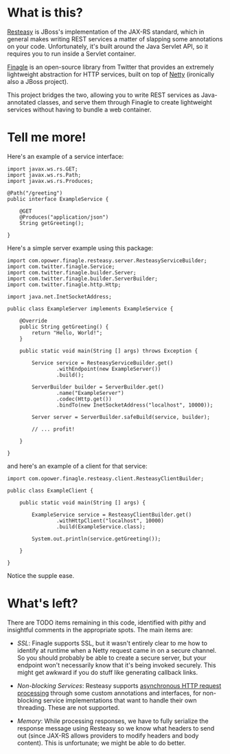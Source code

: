 # What is this?

[Resteasy](http://www.jboss.org/resteasy) is JBoss's implementation of the 
JAX-RS standard, which in general makes writing REST services a matter of 
slapping some annotations on your code.  Unfortunately, it's built around
the Java Servlet API, so it requires you to run inside a Servlet container.

[Finagle](http://twitter.github.com/finagle/) is an open-source library from 
Twitter that provides an extremely lightweight abstraction for HTTP services,
built on top of [Netty](http://www.jboss.org/netty) (ironically also a JBoss
project).

This project bridges the two, allowing you to write REST services as 
Java-annotated classes, and serve them through Finagle to create lightweight
services without having to bundle a web container.

# Tell me more!

Here's an example of a service interface:

```
import javax.ws.rs.GET;
import javax.ws.rs.Path;
import javax.ws.rs.Produces;

@Path("/greeting")
public interface ExampleService {

    @GET
    @Produces("application/json")
    String getGreeting();

}
```

Here's a simple server example using this package:

```
import com.opower.finagle.resteasy.server.ResteasyServiceBuilder;
import com.twitter.finagle.Service;
import com.twitter.finagle.builder.Server;
import com.twitter.finagle.builder.ServerBuilder;
import com.twitter.finagle.http.Http;

import java.net.InetSocketAddress;

public class ExampleServer implements ExampleService {

    @Override
    public String getGreeting() {
        return "Hello, World!";
    }

    public static void main(String [] args) throws Exception {

        Service service = ResteasyServiceBuilder.get()
                .withEndpoint(new ExampleServer())
                .build();

        ServerBuilder builder = ServerBuilder.get()
                .name("ExampleServer")
                .codec(Http.get())
                .bindTo(new InetSocketAddress("localhost", 10000));

        Server server = ServerBuilder.safeBuild(service, builder);

        // ... profit!

    }

}
```

and here's an example of a client for that service:

```
import com.opower.finagle.resteasy.client.ResteasyClientBuilder;

public class ExampleClient {

    public static void main(String [] args) {

        ExampleService service = ResteasyClientBuilder.get()
                .withHttpClient("localhost", 10000)
                .build(ExampleService.class);

        System.out.println(service.getGreeting());

    }

}
```

Notice the supple ease.

# What's left?

There are TODO items remaining in this code, identified with pithy and
insightful comments in the appropriate spots.  The main items are:

* *SSL*: Finagle supports SSL, but it wasn't entirely clear to me how to 
identify at runtime when a Netty request came in on a secure channel.  So 
you should probably be able to create a secure server, but your endpoint
won't necessarily know that it's being invoked securely.  This might get
awkward if you do stuff like generating callback links.

* *Non-blocking Services*: Resteasy supports [asynchronous HTTP request processing](http://docs.jboss.org/resteasy/docs/2.3.4.Final/userguide/html/Asynchronous_HTTP_Request_Processing.html)
through some custom annotations and interfaces, for non-blocking service
implementations that want to handle their own threading.  These are not 
supported.

* *Memory*: While processing responses, we have to fully serialize the
response message using Resteasy so we know what headers to send out (since
JAX-RS allows providers to modify headers and body content).  This is
unfortunate; we might be able to do better.



